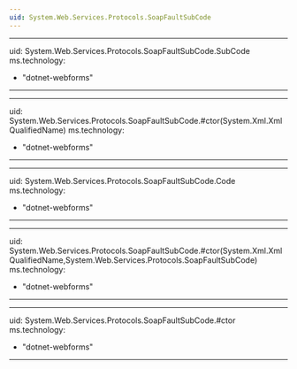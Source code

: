 ```yaml
---
uid: System.Web.Services.Protocols.SoapFaultSubCode
---
```


---
uid: System.Web.Services.Protocols.SoapFaultSubCode.SubCode
ms.technology: 
  - "dotnet-webforms"
---

---
uid: System.Web.Services.Protocols.SoapFaultSubCode.#ctor(System.Xml.XmlQualifiedName)
ms.technology: 
  - "dotnet-webforms"
---

---
uid: System.Web.Services.Protocols.SoapFaultSubCode.Code
ms.technology: 
  - "dotnet-webforms"
---

---
uid: System.Web.Services.Protocols.SoapFaultSubCode.#ctor(System.Xml.XmlQualifiedName,System.Web.Services.Protocols.SoapFaultSubCode)
ms.technology: 
  - "dotnet-webforms"
---

---
uid: System.Web.Services.Protocols.SoapFaultSubCode.#ctor
ms.technology: 
  - "dotnet-webforms"
---
